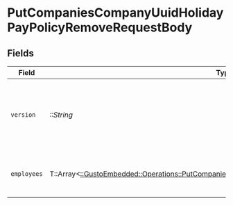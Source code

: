 # PutCompaniesCompanyUuidHolidayPayPolicyRemoveRequestBody


## Fields

| Field                                                                                                                                                                              | Type                                                                                                                                                                               | Required                                                                                                                                                                           | Description                                                                                                                                                                        |
| ---------------------------------------------------------------------------------------------------------------------------------------------------------------------------------- | ---------------------------------------------------------------------------------------------------------------------------------------------------------------------------------- | ---------------------------------------------------------------------------------------------------------------------------------------------------------------------------------- | ---------------------------------------------------------------------------------------------------------------------------------------------------------------------------------- |
| `version`                                                                                                                                                                          | *::String*                                                                                                                                                                         | :heavy_check_mark:                                                                                                                                                                 | The current version of the object. See the [versioning guide](https://docs.gusto.com/embedded-payroll/docs/idempotency) for information on how to use this field.                  |
| `employees`                                                                                                                                                                        | T::Array<[::GustoEmbedded::Operations::PutCompaniesCompanyUuidHolidayPayPolicyRemoveEmployees](../../models/operations/putcompaniescompanyuuidholidaypaypolicyremoveemployees.md)> | :heavy_minus_sign:                                                                                                                                                                 | An array of employee objects, each containing an employee_uuid.                                                                                                                    |